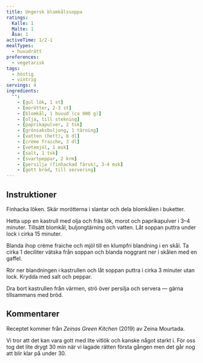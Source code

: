 ```yaml
---
title: Ungersk blomkålssoppa
ratings:
  Kalle: 1
  Malte: 1
  Åsa: 1
activeTime: 1/2-1
mealTypes:
  - huvudrätt
preferences:
  - vegetarisk
tags:
  - höstig
  - vintrig
servings: 4
ingredients:
  "":
    - [gul lök, 1 st]
    - [morötter, 2-3 st]
    - [blomkål, 1 huvud (ca 900 g)]
    - [olja, till stekning]
    - [paprikapulver, 2 tsk]
    - [grönsaksbuljong, 1 tärning]
    - [vatten (hett), 8 dl]
    - [crème fraiche, 3 dl]
    - [vetemjöl, 1 msk]
    - [salt, 1 tsk]
    - [svartpeppar, 2 krm]
    - [persilja (finhackad färsk), 3-4 msk]
    - [gott bröd, till servering]
---
```


## Instruktioner

Finhacka löken. Skär morötterna i slantar och dela blomkålen i buketter.

Hetta upp en kastrull med olja och fräs lök, morot och paprikapulver i 3&ndash;4 minuter. Tillsätt blomkål, buljongtärning och vatten. Låt soppan puttra under lock i cirka 15 minuter.

Blanda ihop crème fraiche och mjöl till en klumpfri blandning i en skål. Ta cirka 1 deciliter vätska från soppan och blanda noggrant ner i skålen med en gaffel.

Rör ner blandningen i kastrullen och låt soppan puttra i cirka 3 minuter utan lock. Krydda med salt och peppar.

Dra bort kastrullen från värmen, strö över persilja och servera &mdash; gärna tillsammans med bröd.

## Kommentarer

Receptet kommer från *Zeinas Green Kitchen* (2019) av Zeina Mourtada.

Vi tror att det kan vara gott med lite vitlök och kanske något starkt i. För oss tog det lite drygt 30 min när vi lagade rätten första gången men det går nog att blir klar på under 30.
